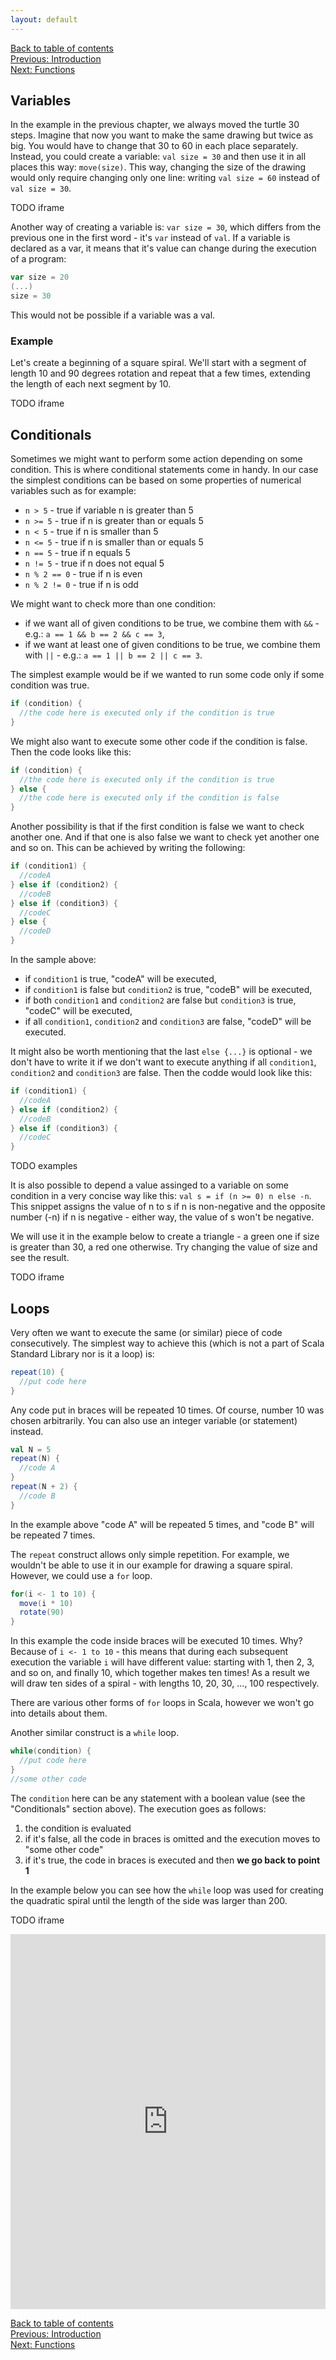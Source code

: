 ```yaml
---
layout: default
---
```


[Back to table of contents](/en)  
[Previous: Introduction](/en/1_introduction)  
[Next: Functions](/en/3_functions)  

## Variables

In the example in the previous chapter, we always moved the turtle 30 steps. Imagine that now you want to make the same drawing but twice as big. You would have to change that 30 to 60 in each place separately. Instead, you could create a variable: `val size = 30` and then use it in all places this way: `move(size)`. This way, changing the size of the drawing would only require changing only one line: writing `val size = 60` instead of `val size = 30`.

TODO iframe

Another way of creating a variable is: `var size = 30`, which differs from the previous one in the first word - it's `var` instead of `val`. If a variable is declared as a var, it means that it's value can change during the execution of a program:

```scala
var size = 20
(...)
size = 30
```

This would not be possible if a variable was a val.

### Example

Let's create a beginning of a square spiral. We'll start with a segment of length 10 and 90 degrees rotation and repeat that a few times, extending the length of each next segment by 10.

TODO iframe

## Conditionals

Sometimes we might want to perform some action depending on some condition. This is where conditional statements come in handy. In our case the simplest conditions can be based on some properties of numerical variables such as for example:

* `n > 5` - true if variable n is greater than 5
* `n >= 5` - true if n is greater than or equals 5
* `n < 5` - true if n is smaller than 5
* `n <= 5` - true if n is smaller than or equals 5
* `n == 5` - true if n equals 5
* `n != 5` - true if n does not equal 5
* `n % 2 == 0` - true if n is even
* `n % 2 != 0` - true if n is odd

We might want to check more than one condition:

* if we want all of given conditions to be true, we combine them with `&&` - e.g.: `a == 1 && b == 2 && c == 3`,
* if we want at least one of given conditions to be true, we combine them with `||` - e.g.: `a == 1 || b == 2 || c == 3`.

The simplest example would be if we wanted to run some code only if some condition was true.

```scala
if (condition) {
  //the code here is executed only if the condition is true
}
```

We might also want to execute some other code if the condition is false. Then the code looks like this:

```scala
if (condition) {
  //the code here is executed only if the condition is true
} else {
  //the code here is executed only if the condition is false
}
```

Another possibility is that if the first condition is false we want to check another one. And if that one is also false we want to check yet another one and so on. This can be achieved by writing the following:

```scala
if (condition1) {
  //codeA
} else if (condition2) {
  //codeB
} else if (condition3) {
  //codeC
} else {
  //codeD
}
```

In the sample above:

* if `condition1` is true, "codeA" will be executed,
* if `condition1` is false but `condition2` is true, "codeB" will be executed,
* if both `condition1` and `condition2` are false but `condition3` is true, "codeC" will be executed,
* if all `condition1`, `condition2` and `condition3` are false, "codeD" will be executed.

It might also be worth mentioning that the last `else {...}` is optional - we don't have to write it if we don't want to execute anything if all `condition1`, `condition2` and `condition3` are false. Then the codde would look like this:

```scala
if (condition1) {
  //codeA
} else if (condition2) {
  //codeB
} else if (condition3) {
  //codeC
}
```

TODO examples

It is also possible to depend a value assinged to a variable on some condition in a very concise way like this: `val s = if (n >= 0) n else -n`. This snippet assigns the value of n to s if n is non-negative and the opposite number (-n) if n is negative - either way, the value of s won't be negative.

We will use it in the example below to create a triangle - a green one if size is greater than 30, a red one otherwise. Try changing the value of size and see the result.

TODO iframe

## Loops

Very often we want to execute the same (or similar) piece of code consecutively. The simplest way to achieve this (which is not a part of Scala Standard Library nor is it a loop) is:

```scala
repeat(10) {
  //put code here
}
```

Any code put in braces will be repeated 10 times. Of course, number 10 was chosen arbitrarily. You can also use an integer variable (or statement) instead.

```scala
val N = 5
repeat(N) {
  //code A
}
repeat(N + 2) {
  //code B
}
```

In the example above "code A" will be repeated 5 times, and "code B" will be repeated 7 times.

The `repeat` construct allows only simple repetition. For example, we wouldn't be able to use it in our example for drawing a square spiral. However, we could use a `for` loop.

```scala
for(i <- 1 to 10) {
  move(i * 10)
  rotate(90)
}
```

In this example the code inside braces will be executed 10 times. Why? Because of `i <- 1 to 10` - this means that during each subsequent execution the variable `i` will have different value: starting with 1, then 2, 3, and so on, and finally 10, which together makes ten times! As a result we will draw ten sides of a spiral - with lengths 10, 20, 30, ..., 100 respectively.

There are various other forms of `for` loops in Scala, however we won't go into details about them.

Another similar construct is a `while` loop.

```scala
while(condition) {
  //put code here
}
//some other code
```

The `condition` here can be any statement with a boolean value (see the "Conditionals" section above). The execution goes as follows:

1. the condition is evaluated
2. if it's false, all the code in braces is omitted and the execution moves to "some other code"
3. if it's true, the code in braces is executed and then **we go back to point 1**

In the example below you can see how the `while` loop was used for creating the quadratic spiral until the length of the side was larger than 200.

TODO iframe

<iframe height="600" frameborder="0" style="width: 100%; overflow: hidden;" src="https://embed.scalafiddle.io/embed?sfid=okXrWZp/8"></iframe>

[Back to table of contents](/en)  
[Previous: Introduction](/en/1_introduction)  
[Next: Functions](/en/3_functions)